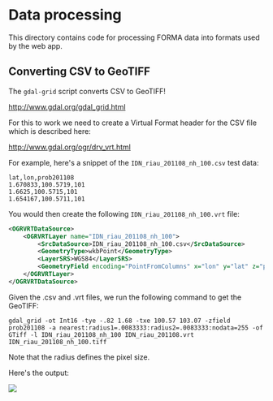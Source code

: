 # Data processing #

This directory contains code for processing FORMA data into formats used by the web app.

## Converting CSV to GeoTIFF ##

The `gdal-grid` script converts CSV to GeoTIFF!
                                                                                         
http://www.gdal.org/gdal_grid.html                                                                                       
                                                                                                                           
For this to work we need to create a Virtual Format header for the CSV file which is described here:
                                                                
http://www.gdal.org/ogr/drv_vrt.html                                                                                       
                                                                                                                           
For example, here's a snippet of the `IDN_riau_201108_nh_100.csv` test data:

```csv
lat,lon,prob201108
1.670833,100.5719,101
1.6625,100.5715,101
1.654167,100.5711,101
```                                                                                 
   
You would then create the following `IDN_riau_201108_nh_100.vrt` file:

```xml                                                                                                                    
<OGRVRTDataSource>
    <OGRVRTLayer name="IDN_riau_201108_nh_100">
        <SrcDataSource>IDN_riau_201108_nh_100.csv</SrcDataSource> 
        <GeometryType>wkbPoint</GeometryType> 
        <LayerSRS>WGS84</LayerSRS>
        <GeometryField encoding="PointFromColumns" x="lon" y="lat" z="prob201108"/> 
    </OGRVRTLayer>
</OGRVRTDataSource>
```
                                                                                                                     
Given the .csv and .vrt files, we run the following command to get the GeoTIFF:

```shell                                                   
gdal_grid -ot Int16 -tye -.82 1.68 -txe 100.57 103.07 -zfield prob201108 -a nearest:radius1=.0083333:radius2=.0083333:nodata=255 -of GTiff -l IDN_riau_201108_nh_100 IDN_riau_201108.vrt IDN_riau_201108_nh_100.tiff
```

Note that the radius defines the pixel size.

Here's the output:

![](http://i.imgur.com/ry778.png)
